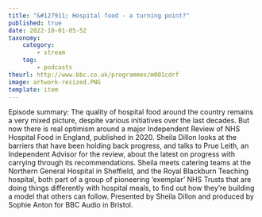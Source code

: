 ```yaml
---
title: "&#127911; Hospital food - a turning point?"
published: true
date: 2022-10-01-05-52
taxonomy:
    category:
        - stream
    tag:
        - podcasts
theurl: http://www.bbc.co.uk/programmes/m001cdrf
image: artwork-resized.PNG
template: item
---
```


Episode summary: The quality of hospital food around the country remains a very mixed picture, despite various initiatives over the last decades. But now there is real optimism around a major Independent Review of NHS Hospital Food in England, published in 2020. Sheila Dillon looks at the barriers that have been holding back progress, and talks to Prue Leith, an Independent Advisor for the review, about the latest on progress with carrying through its recommendations. Sheila meets catering teams at the Northern General Hospital in Sheffield, and the Royal Blackburn Teaching hospital, both part of a group of pioneering &lsquo;exemplar&rsquo; NHS Trusts that are doing things differently with hospital meals, to find out how they&rsquo;re building a model that others can follow. Presented by Sheila Dillon and produced by Sophie Anton for BBC Audio in Bristol.
